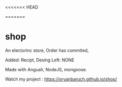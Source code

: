 <<<<<<< HEAD

=======
# shop
An electorinc store, 
Order has commited,

Added: Recipt, Desing
Left: NONE

Made with Angualr, NodeJS, mongoose.

Watch my project :
https://oryanbaruch.github.io/shop/
